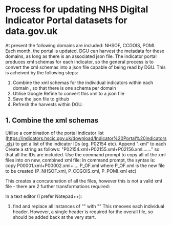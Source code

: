 # Process for updating NHS Digital Indicator Portal datasets for data.gov.uk

At present the following domains are included: NHSOF, CCGOIS, POMI.
Each month, the portal is updated. DGU can harvest the metadata for these domains, as long as there is an associated json file.
The indicator portal produces xml schemas for each indicator, so the general process is to convert the xml schemas into a json file capable of being read by DGU.
This is acheived by the following steps:
1. Combine the xml schemas for the individual indicators within each domain , so that there is one schema per domain
2. Utilise Google Refine to convert this xml to a json file
3. Save the json file to github
4. Refresh the harvests within DGU.


## 1. Combine the xml schemas

Utilise a combination of the portal indicator list (https://indicators.hscic.gov.uk/download/Indicator%20Portal%20indicators.xls) to get a list of the indicator IDs (eg. P02154 etc).
Append ".xml" to each
Create a string as follows: "P02154.xml+P02155.xml+P02156.xml......." so that all the IDs are included.
Use the command prompt to copy all of the xml files into on new, combined xml file:
In command prompt, the syntax is: copy P00001.xml+P00002.xml+.... P_OF.xml
where P_OF.xml is the new file to be created (P_NHSOF.xml, P_CCGOIS.xml, P_POMI.xml etc)

This creates a concatenation of all the files, however this is not a valid xml file - there are 2 further transformations required:

In a text editor (I prefer Notepad++):
1. find and replace all instances of 
	"<?xml version="1.0" encoding="UTF-8" ?>"
	with ""
This rmeoves each individual header. However, a single header is required for the overall file, so <?xml version="1.0" encoding="UTF-8" ?> should be added back at the very start.
